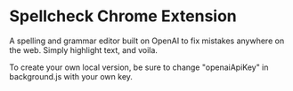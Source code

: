 # Spellcheck Chrome Extension

A spelling and grammar editor built on OpenAI to fix mistakes anywhere on the web. Simply highlight text, and voila.

To create your own local version, be sure to change "openaiApiKey" in background.js with your own key.
